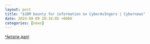```yaml
---
layout: post
title: "$10M bounty for information on CyberAv3ngers | Cybernews"
date: 2024-08-09 10:34:05 +0000
categories: [news]
---
```


[Читати далі](https://cybernews.com/cybercrime/10-million-bounty-cyberav3ngers-information/)
